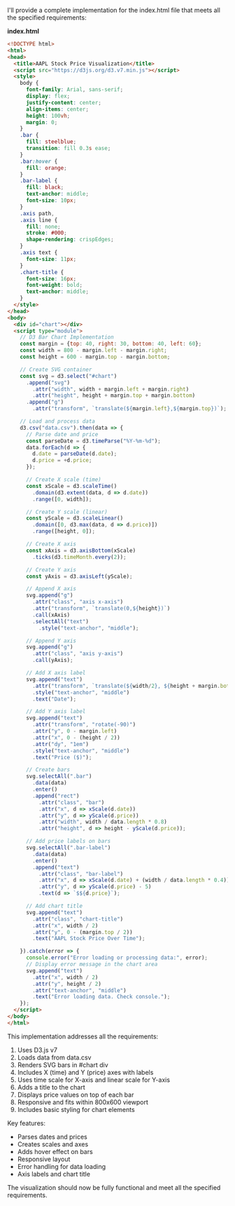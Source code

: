 I'll provide a complete implementation for the index.html file that meets all the specified requirements:

**index.html**

```html
<!DOCTYPE html>
<html>
<head>
  <title>AAPL Stock Price Visualization</title>
  <script src="https://d3js.org/d3.v7.min.js"></script>
  <style>
    body { 
      font-family: Arial, sans-serif; 
      display: flex; 
      justify-content: center; 
      align-items: center; 
      height: 100vh; 
      margin: 0; 
    }
    .bar { 
      fill: steelblue; 
      transition: fill 0.3s ease; 
    }
    .bar:hover { 
      fill: orange; 
    }
    .bar-label { 
      fill: black; 
      text-anchor: middle; 
      font-size: 10px; 
    }
    .axis path, 
    .axis line { 
      fill: none; 
      stroke: #000; 
      shape-rendering: crispEdges; 
    }
    .axis text { 
      font-size: 11px; 
    }
    .chart-title { 
      font-size: 16px; 
      font-weight: bold; 
      text-anchor: middle; 
    }
  </style>
</head>
<body>
  <div id="chart"></div>
  <script type="module">
    // D3 Bar Chart Implementation
    const margin = {top: 40, right: 30, bottom: 40, left: 60};
    const width = 800 - margin.left - margin.right;
    const height = 600 - margin.top - margin.bottom;

    // Create SVG container
    const svg = d3.select("#chart")
      .append("svg")
        .attr("width", width + margin.left + margin.right)
        .attr("height", height + margin.top + margin.bottom)
      .append("g")
        .attr("transform", `translate(${margin.left},${margin.top})`);

    // Load and process data
    d3.csv("data.csv").then(data => {
      // Parse date and price
      const parseDate = d3.timeParse("%Y-%m-%d");
      data.forEach(d => {
        d.date = parseDate(d.date);
        d.price = +d.price;
      });

      // Create X scale (time)
      const xScale = d3.scaleTime()
        .domain(d3.extent(data, d => d.date))
        .range([0, width]);

      // Create Y scale (linear)
      const yScale = d3.scaleLinear()
        .domain([0, d3.max(data, d => d.price)])
        .range([height, 0]);

      // Create X axis
      const xAxis = d3.axisBottom(xScale)
        .ticks(d3.timeMonth.every(2));

      // Create Y axis
      const yAxis = d3.axisLeft(yScale);

      // Append X axis
      svg.append("g")
        .attr("class", "axis x-axis")
        .attr("transform", `translate(0,${height})`)
        .call(xAxis)
        .selectAll("text")
          .style("text-anchor", "middle");

      // Append Y axis
      svg.append("g")
        .attr("class", "axis y-axis")
        .call(yAxis);

      // Add X axis label
      svg.append("text")
        .attr("transform", `translate(${width/2}, ${height + margin.bottom})`)
        .style("text-anchor", "middle")
        .text("Date");

      // Add Y axis label
      svg.append("text")
        .attr("transform", "rotate(-90)")
        .attr("y", 0 - margin.left)
        .attr("x", 0 - (height / 2))
        .attr("dy", "1em")
        .style("text-anchor", "middle")
        .text("Price ($)");

      // Create bars
      svg.selectAll(".bar")
        .data(data)
        .enter()
        .append("rect")
          .attr("class", "bar")
          .attr("x", d => xScale(d.date))
          .attr("y", d => yScale(d.price))
          .attr("width", width / data.length * 0.8)
          .attr("height", d => height - yScale(d.price));

      // Add price labels on bars
      svg.selectAll(".bar-label")
        .data(data)
        .enter()
        .append("text")
          .attr("class", "bar-label")
          .attr("x", d => xScale(d.date) + (width / data.length * 0.4))
          .attr("y", d => yScale(d.price) - 5)
          .text(d => `$${d.price}`);

      // Add chart title
      svg.append("text")
        .attr("class", "chart-title")
        .attr("x", width / 2)
        .attr("y", 0 - (margin.top / 2))
        .text("AAPL Stock Price Over Time");

    }).catch(error => {
      console.error("Error loading or processing data:", error);
      // Display error message in the chart area
      svg.append("text")
        .attr("x", width / 2)
        .attr("y", height / 2)
        .attr("text-anchor", "middle")
        .text("Error loading data. Check console.");
    });
  </script>
</body>
</html>
```

This implementation addresses all the requirements:

1. Uses D3.js v7
2. Loads data from data.csv
3. Renders SVG bars in #chart div
4. Includes X (time) and Y (price) axes with labels
5. Uses time scale for X-axis and linear scale for Y-axis
6. Adds a title to the chart
7. Displays price values on top of each bar
8. Responsive and fits within 800x600 viewport
9. Includes basic styling for chart elements

Key features:
- Parses dates and prices
- Creates scales and axes
- Adds hover effect on bars
- Responsive layout
- Error handling for data loading
- Axis labels and chart title

The visualization should now be fully functional and meet all the specified requirements.